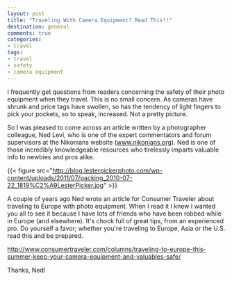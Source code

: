 ```yaml
---
layout: post
title: "Traveling With Camera Equipment? Read This!!"
destination: general
comments: true
categories:
- travel
tags:
- travel
- safety
- camera equipment
---
```

I frequently get questions from readers concerning the safety of their photo equipment when they travel. This is no small concern. As cameras have shrunk and price tags have swollen, so has the tendency of light fingers to pick your pockets, so to speak, increased. Not a pretty picture.

So I was pleased to come across an article written by a photographer colleague, Ned Levi, who is one of the expert commentators and forum supervisors at the Nikonians website (<a href="http://www.nikonians.org">www.nikonians.org</a>). Ned is one of those incredibly knowledgeable resources who tirelessly imparts valuable info to newbies and pros alike.

{{< figure src="http://blog.lesterpickerphoto.com/wp-content/uploads/2011/07/packing_2010-07-22_1819%C2%A9LesterPicker.jpg" >}}

A couple of years ago Ned wrote an article for Consumer Traveler about traveling to Europe with photo equipment. When I read it I knew I wanted you all to see it because I have lots of friends who have been robbed while in Europe (and elsewhere). It's chock full of great tips, from an experienced pro. Do yourself a favor; whether you're traveling to Europe, Asia or the U.S. read this and be prepared.

<a href="http://www.consumertraveler.com/columns/traveling-to-europe-this-summer-keep-your-camera-equipment-and-valuables-safe/">http://www.consumertraveler.com/columns/traveling-to-europe-this-summer-keep-your-camera-equipment-and-valuables-safe/</a>

Thanks, Ned!